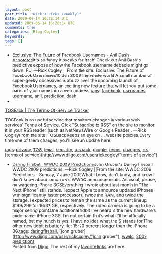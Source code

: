 ```yaml
---           
layout: post
post_title: "Rick's Picks (weekly)"
date: 2009-06-14 16:28:14 UTC
updated: 2009-06-14 16:28:14 UTC
comments: true
categories: [Blog-Cogley]
keywords: 
tags: []
---
```

 
- [Exclusive: The Future of Facebook Usernames - Anil Dash](http://dashes.com/anil/2009/06/the-future-of-facebook-usernames.html) - [Annotated](http://www.diigo.com/annotated?uid=247949&url=http%3A%2F%2Fdashes.com%2Fanil%2F2009%2F06%2Fthe-future-of-facebook-usernames.html)It's so funny it speaks for itself. Check out Anil Dash's predictive expose of how the Facebook username debacle might go down. FU! —Rick Cogley || From the site: Exclusive: The Future of Facebook Usernames10 Jun 2009The whole world A small number of super-geeky obsessives is abuzz over the upcoming launch of Facebook Usernames, an exciting new feature that will let you put some parts of your name into a web address.[tags](http://www.diigo.com/cloud/rickcogley): [facebook](http://www.diigo.com/user/rickcogley/facebook), [usernames](http://www.diigo.com/user/rickcogley/usernames), [username](http://www.diigo.com/user/rickcogley/username), [anil](http://www.diigo.com/user/rickcogley/anil), [prediction](http://www.diigo.com/user/rickcogley/prediction), [dash](http://www.diigo.com/user/rickcogley/dash)
- 
[TOSBack | The Terms-Of-Service Tracker](http://www.tosback.org/timeline.php)


TOSBack is an useful service that monitors changes in various web services' Terms of Service. Click "Subscribe to RSS" on the site to monitor it in your RSS reader (such as NetNewsWire or Google Reader).  —Rick CogleyFrom the site: TOSBack keeps an eye on ... website policies.Every time one of them changes, you'll see an update here.


[tags](http://www.diigo.com/cloud/rickcogley): [privacy](http://www.diigo.com/user/rickcogley/privacy), [TOS](http://www.diigo.com/user/rickcogley/TOS), [legal](http://www.diigo.com/user/rickcogley/legal), [security](http://www.diigo.com/user/rickcogley/security), [tosback](http://www.diigo.com/user/rickcogley/tosback), [google](http://www.diigo.com/user/rickcogley/google), [terms](http://www.diigo.com/user/rickcogley/terms), [changes](http://www.diigo.com/user/rickcogley/changes), [rss](http://www.diigo.com/user/rickcogley/rss), [terms of service](http://www.diigo.com/user/rickcogley/"terms of service")


- [Daring Fireball: WWDC 2009 Predictions](http://daringfireball.net/2009/06/wwdc_2009_predictions)John Gruber's Daring Fireball WWDC 2009 predictions. —Rick Cogley ||From the site: WWDC 2009 Predictions - Sunday, 7 June 2009What I know, don’t know, and know I don’t know about tomorrow’s WWDC announcements. As usual, please, no wagering.iPhone 3GSEverything I wrote about last month in “The Next iPhone” still stands. I expect Apple to announce updated iPhones with significantly faster processors, twice the RAM, and twice the storage. I expected prices to remain the same as the current lineup: $199/299 for 16/32 GB, respectively. The video camera is going to be a major selling point.One additional tidbit I’ve heard is the new hardware’s code name: iPhone 3GS. I’m not certain that’s what it’ll be officially named, but my hunch is yes. I have no idea what the S stands for.1The other new tidbit is battery life: 15-20 percent longer than the iPhone 3G.[tags](http://www.diigo.com/cloud/rickcogley): [daringfireball](http://www.diigo.com/user/rickcogley/daringfireball), [john gruber](http://www.diigo.com/user/rickcogley/"john gruber"), [wwdc](http://www.diigo.com/user/rickcogley/wwdc), [2009](http://www.diigo.com/user/rickcogley/2009), [predictions](http://www.diigo.com/user/rickcogley/predictions)
<br />Posted from [Diigo](http://www.diigo.com). The rest of my [favorite links](http://www.diigo.com/user/rickcogley) are here.